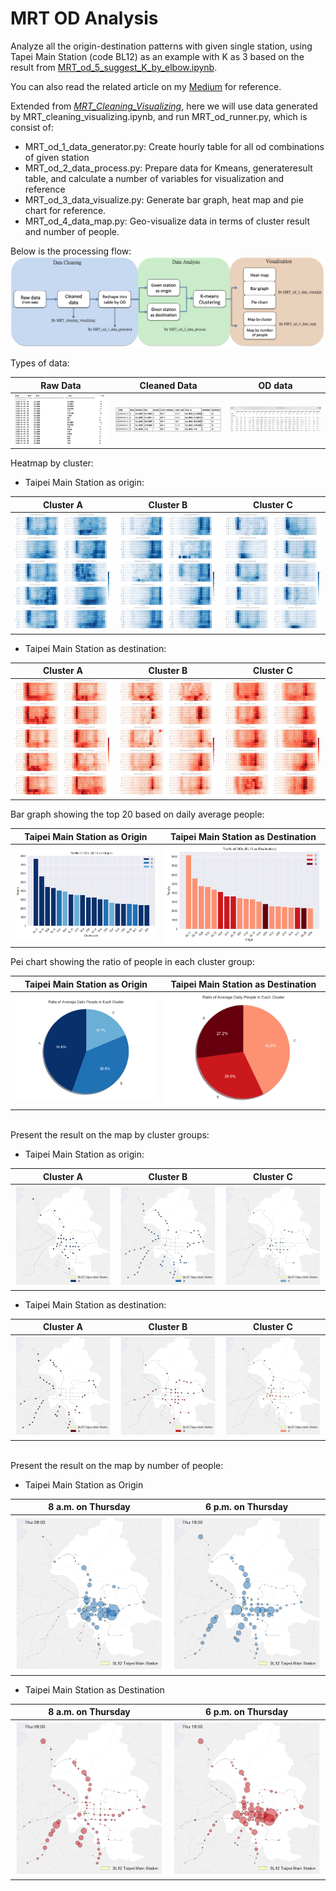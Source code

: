 # MRT OD Analysis
Analyze all the origin-destination patterns with given single station, using Tapei Main Station (code BL12) as an example with K as 3 based on the result from [MRT_od_5_suggest_K_by_elbow.ipynb](https://github.com/ShihWen/MRT_OD_Analysis/blob/master/MRT_od_5_suggest_K_by_elbow.ipynb).</br>


You can also read the related article on my [Medium](https://medium.com/@shihwenwutw/%E9%80%8F%E9%81%8E%E6%97%85%E6%AC%A1%E7%B5%84%E6%88%90%E8%A7%A3%E6%9E%90%E5%8F%B0%E5%8C%97%E8%BB%8A%E7%AB%99%E4%BA%BA%E6%B5%81-e8bde91eadb1) for reference.

Extended from [_MRT_Cleaning_Visualizing_](https://github.com/ShihWen/MRT_Cleaning_Visualizing), here we will use data generated by MRT_cleaning_visualizing.ipynb, and run MRT_od_runner.py, which is consist of:
- MRT_od_1_data_generator.py: Create hourly table for all od combinations of given station
- MRT_od_2_data_process.py: Prepare data for Kmeans, generateresult table, and calculate a number of variables for visualization and reference
- MRT_od_3_data_visualize.py: Generate bar graph, heat map and pie chart for reference.
- MRT_od_4_data_map.py: Geo-visualize data in terms of cluster result and number of people.

Below is the processing flow:
</br>
![](https://github.com/ShihWen/MRT_OD_Analysis/blob/master/image/process_flow.png)


Types of data:

|Raw Data|Cleaned Data|OD data|
| :-------------: |:-------------:| :-----:|
| ![](https://github.com/ShihWen/MRT_Cleaning_Visualizing/blob/master/images/1_raw_data.png)|![](https://github.com/ShihWen/MRT_Cleaning_Visualizing/blob/master/images/2_cleaned_data.png)|![](https://github.com/ShihWen/MRT_OD_Analysis/blob/master/image/od_data.png)|


Heatmap by cluster:

- Taipei Main Station as origin:

|Cluster A|Cluster B|Cluster C|
| :-------------: |:-------------:| :-----:|
| ![](https://github.com/ShihWen/MRT_OD_Analysis/blob/master/BL12_od_result/Demo_BL12_from_A.png)|![](https://github.com/ShihWen/MRT_OD_Analysis/blob/master/BL12_od_result/Demo_BL12_from_B.png)|![](https://github.com/ShihWen/MRT_OD_Analysis/blob/master/BL12_od_result/Demo_BL12_from_C.png)|

- Taipei Main Station as destination:

|Cluster A|Cluster B|Cluster C|
| :-------------: |:-------------:| :-----:|
| ![](https://github.com/ShihWen/MRT_OD_Analysis/blob/master/BL12_od_result/Demo_BL12_to_A.png)|![](https://github.com/ShihWen/MRT_OD_Analysis/blob/master/BL12_od_result/Demo_BL12_to_B.png)|![](https://github.com/ShihWen/MRT_OD_Analysis/blob/master/BL12_od_result/Demo_BL12_to_C.png)|

Bar graph showing the top 20 based on daily average people:

|Taipei Main Station as Origin|Taipei Main Station as Destination|
| :-------------: |:-------------:|
| ![](https://github.com/ShihWen/MRT_OD_Analysis/blob/master/BL12_od_result/Bar_from.png)|![](https://github.com/ShihWen/MRT_OD_Analysis/blob/master/BL12_od_result/Bar_to.png)|

Pei chart showing the ratio of people in each cluster group:

|Taipei Main Station as Origin|Taipei Main Station as Destination|
| :-------------: |:-------------:|
| ![](https://github.com/ShihWen/MRT_OD_Analysis/blob/master/BL12_od_result/Pie_from.png)|![](https://github.com/ShihWen/MRT_OD_Analysis/blob/master/BL12_od_result/Pie_to.png)|

</br>
Present the result on the map by cluster groups:

- Taipei Main Station as origin:

|Cluster A|Cluster B|Cluster C|
| :-------------: |:-------------:| :-----:|
| ![](https://github.com/ShihWen/MRT_OD_Analysis/blob/master/BL12_od_result/BL12_o_0.png)|![](https://github.com/ShihWen/MRT_OD_Analysis/blob/master/BL12_od_result/BL12_o_1.png)|![](https://github.com/ShihWen/MRT_OD_Analysis/blob/master/BL12_od_result/BL12_o_2.png)|

- Taipei Main Station as destination:

|Cluster A|Cluster B|Cluster C|
| :-------------: |:-------------:| :-----:|
| ![](https://github.com/ShihWen/MRT_OD_Analysis/blob/master/BL12_od_result/BL12_d_0.png)|![](https://github.com/ShihWen/MRT_OD_Analysis/blob/master/BL12_od_result/BL12_d_1.png)|![](https://github.com/ShihWen/MRT_OD_Analysis/blob/master/BL12_od_result/BL12_d_2.png)|

</br>
Present the result on the map by number of people:

- Taipei Main Station as Origin

|8 a.m. on Thursday|6 p.m. on Thursday|
| :-------------: |:-------------:|
| ![](https://github.com/ShihWen/MRT_OD_Analysis/blob/master/BL12_od_result/gif_o/gif68_BL12_o_Thu_08.png)|![](https://github.com/ShihWen/MRT_OD_Analysis/blob/master/BL12_od_result/gif_o/gif78_BL12_o_Thu_18.png)|


- Taipei Main Station as Destination

|8 a.m. on Thursday|6 p.m. on Thursday|
| :-------------: |:-------------:|
| ![](https://github.com/ShihWen/MRT_OD_Analysis/blob/master/BL12_od_result/gif_d/gif68_BL12_d_Thu_08.png)|![](https://github.com/ShihWen/MRT_OD_Analysis/blob/master/BL12_od_result/gif_d/gif78_BL12_d_Thu_18.png)|
